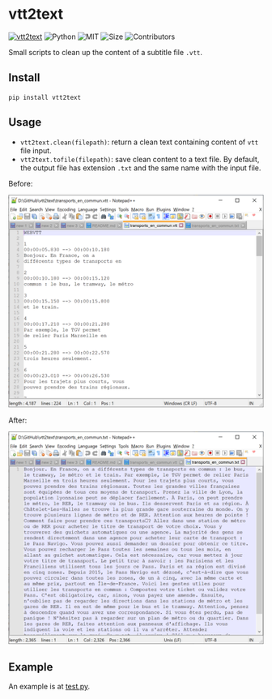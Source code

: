 # vtt2text

[![vtt2text](https://img.shields.io/badge/pypi-vtt2text-brightgreen)](https://pypi.org/project/vtt2text/)
![Python](https://img.shields.io/badge/Python-3.6-blue.svg)
![MIT](https://img.shields.io/badge/license-MIT-important.svg)
![Size](https://img.shields.io/github/repo-size/vuanhtuan1012/vtt2text.svg)
![Contributors](https://img.shields.io/github/contributors/vuanhtuan1012/vtt2text.svg)

Small scripts to clean up the content of a subtitle file `.vtt`.

## Install

```
pip install vtt2text
```

## Usage

- `vtt2text.clean(filepath)`: return a clean text containing content of `vtt` file input.
- `vtt2text.tofile(filepath)`: save clean content to a text file. By default, the output file has extension `.txt` and the same name with the input file.

Before:

![vtt file](images/before.png)

After:

![txt file](images/after.png)

## Example

An example is at [test.py](test.py).

